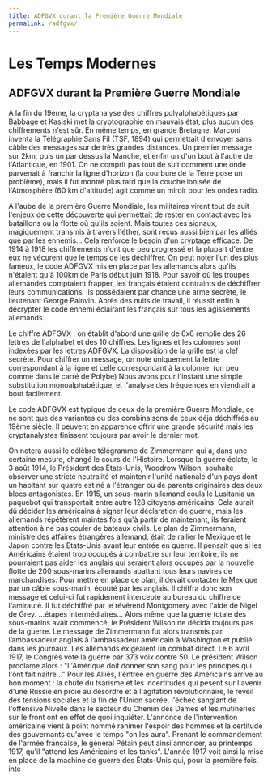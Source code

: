 ```yaml
---
title: ADFGVX durant la Première Guerre Mondiale
permalink: /adfgvx/
---
```


# Les Temps Modernes

## ADFGVX durant la Première Guerre Mondiale

A la fin du 19ème, la cryptanalyse des chiffres polyalphabétiques par Babbage et Kasiski met la cryptographie en mauvais état, plus aucun des chiffrements n'est sûr.
En même temps, en grande Bretagne, Marconi inventa la Télégraphie Sans Fil (TSF, 1894) qui permettait d'envoyer sans câble des messages sur de très grandes distances. Un premier message sur 2km, puis un par dessus la Manche, et enfin un d'un bout à l'autre de l'Atlantique, en 1901. On ne comprit pas tout de suit comment une onde parvenait à franchir la ligne d'horizon (la courbure de la Terre pose un problème), mais il fut montré plus tard que la couche ionisée de l'Atmosphère (60 km d'altitude) agit comme un miroir pour les ondes radio.

A l'aube de la première Guerre Mondiale, les militaires virent tout de suit l'enjeux de cette découverte qui permettait de rester en contact avec les bataillons ou la flotte où qu'ils soient. Mais toutes ces signaux, magiquement transmis à travers l'éther, sont reçus aussi bien par les alliés que par les ennemis… Cela renforce le besoin d'un cryptage efficace.
De 1914 à 1918 les chiffrements n'ont que peu progressé et la plupart d'entre eux ne vécurent que le temps de les déchiffrer. On peut noter l'un des plus fameux, le code ADFGVX mis en place par les allemands alors qu'ils n'étaient qu'à 100km de Paris début juin 1918. Pour savoir où les troupes allemandes comptaient frapper, les français étaient contraints de déchiffrer leurs communications. Ils possédaient par chance une arme secrète, le lieutenant George Painvin. Après des nuits de travail, il réussit enfin à décrypter le code ennemi éclairant les français sur tous les agissements allemands.

Le chiffre ADFGVX : on établit d'abord une grille de 6x6 remplie des 26 lettres de l'alphabet et des 10 chiffres. Les lignes et les colonnes sont indexées par les lettres ADFGVX. La disposition de la grille est la clef secrète. Pour chiffrer un message, on note uniquement la lettre correspondant à la ligne et celle correspondant à la colonne. (un peu comme dans le carré de Polybe) Nous avons pour l'instant une simple substitution monoalphabétique, et l'analyse des fréquences en viendrait à bout facilement.


Le code ADFGVX est typique de ceux de la première Guerre Mondiale, ce ne sont que des variantes ou des combinaisons de ceux déjà déchiffrés au 19ème siècle. Il peuvent en apparence offrir une grande sécurité mais les cryptanalystes finissent toujours par avoir le dernier mot.

On notera aussi le célèbre télégramme de Zimmermann qui a, dans une certaine mesure, changé le cours de l'Histoire. Lorsque la guerre éclate, le 3 août 1914, le Président des États-Unis, Woodrow Wilson, souhaite observer une stricte neutralité et maintenir l'unité nationale d'un pays dont un habitant sur quatre est né à l'étranger ou de parents originaires des deux blocs antagonistes. En 1915, un sous-marin allemand coula le Lusitania un paquebot qui transportait entre autre 128 citoyens américains. Cela aurait dû décider les américains à signer leur déclaration de guerre, mais les allemands répétèrent maintes fois qu'à partir de maintenant, ils feraient attention à ne pas couler de bateaux civils.
  Le plan de Zimmermann, ministre des affaires étrangères allemand, était de rallier le Mexique et le Japon contre les Etats-Unis avant leur entrée en guerre. Il pensait que si les Américains étaient trop occupés à combattre sur leur territoire, ils ne pourraient pas aider les anglais qui seraient alors occupés par la nouvelle flotte de 200 sous-marins allemands abattant tous leurs navires de marchandises. Pour mettre en place ce plan, il devait contacter le Mexique par un câble sous-marin, écouté par les anglais. Il chiffra donc son message et celui-ci fut rapidement intercepté au bureau du chiffre de l'amirauté. Il fut déchiffré par le révérend Montgomery avec l'aide de Nigel de Grey. ...étapes intermédiaires…
Alors même que la guerre totale des sous-marins avait commencé, le Président Wilson ne décida toujours pas de la guerre. Le message de Zimmermann fut alors transmis par l’ambassadeur anglais à l’ambassadeur américain à Washington et publié dans les journaux. Les allemands exigeaient un combat direct. Le 6 avril 1917, le Congrès vote la guerre par 373 voix contre 50. Le président Wilson proclame alors : "L'Amérique doit donner son sang pour les principes qui l'ont fait naître..."
Pour les Alliés, I'entrée en guerre des Américains arrive au bon moment : la chute du tsarisme et les incertitudes qui pèsent sur l'avenir d'une Russie en proie au désordre et à l'agitation révolutionnaire, le réveil des tensions sociales et la fin de l'Union sacrée, l'échec sanglant de l'offensive Nivelle dans le secteur du Chemin des Dames et les mutineries sur le front ont en effet de quoi inquiéter. L'annonce de l'intervention américaine vient à point nommé ranimer l'espoir des hommes et la certitude des gouvernants qu'avec le temps "on les aura". Prenant le commandement de l'armée française, le général Pétain peut ainsi annoncer, au printemps 1917, qu'il "attend les Américains et les tanks". L'année 1917 voit ainsi la mise en place de la machine de guerre des États-Unis qui, pour la première fois, inte
